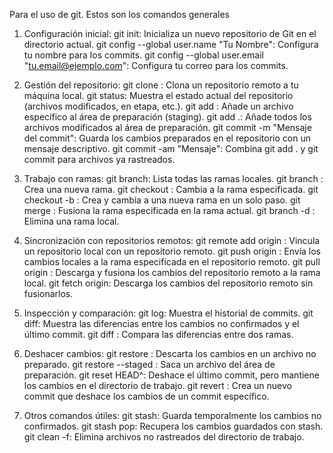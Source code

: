 Para el uso de git. Estos son los comandos generales
1. Configuración inicial:
git init: Inicializa un nuevo repositorio de Git en el directorio actual.
git config --global user.name "Tu Nombre": Configura tu nombre para los commits.
git config --global user.email "tu.email@ejemplo.com": Configura tu correo para los commits.

2. Gestión del repositorio:
git clone <URL>: Clona un repositorio remoto a tu máquina local.
git status: Muestra el estado actual del repositorio (archivos modificados, en etapa, etc.).
git add <archivo>: Añade un archivo específico al área de preparación (staging).
git add .: Añade todos los archivos modificados al área de preparación.
git commit -m "Mensaje del commit": Guarda los cambios preparados en el repositorio con un mensaje descriptivo.
git commit -am "Mensaje": Combina git add . y git commit para archivos ya rastreados.

3. Trabajo con ramas:
git branch: Lista todas las ramas locales.
git branch <nombre-rama>: Crea una nueva rama.
git checkout <nombre-rama>: Cambia a la rama especificada.
git checkout -b <nombre-rama>: Crea y cambia a una nueva rama en un solo paso.
git merge <nombre-rama>: Fusiona la rama especificada en la rama actual.
git branch -d <nombre-rama>: Elimina una rama local.

4. Sincronización con repositorios remotos:
git remote add origin <URL>: Vincula un repositorio local con un repositorio remoto.
git push origin <rama>: Envía los cambios locales a la rama especificada en el repositorio remoto.
git pull origin <rama>: Descarga y fusiona los cambios del repositorio remoto a la rama local.
git fetch origin: Descarga los cambios del repositorio remoto sin fusionarlos.

5. Inspección y comparación:
git log: Muestra el historial de commits.
git diff: Muestra las diferencias entre los cambios no confirmados y el último commit.
git diff <rama1> <rama2>: Compara las diferencias entre dos ramas.

6. Deshacer cambios:
git restore <archivo>: Descarta los cambios en un archivo no preparado.
git restore --staged <archivo>: Saca un archivo del área de preparación.
git reset HEAD^: Deshace el último commit, pero mantiene los cambios en el directorio de trabajo.
git revert <hash-commit>: Crea un nuevo commit que deshace los cambios de un commit específico.

7. Otros comandos útiles:
git stash: Guarda temporalmente los cambios no confirmados.
git stash pop: Recupera los cambios guardados con stash.
git clean -f: Elimina archivos no rastreados del directorio de trabajo.
